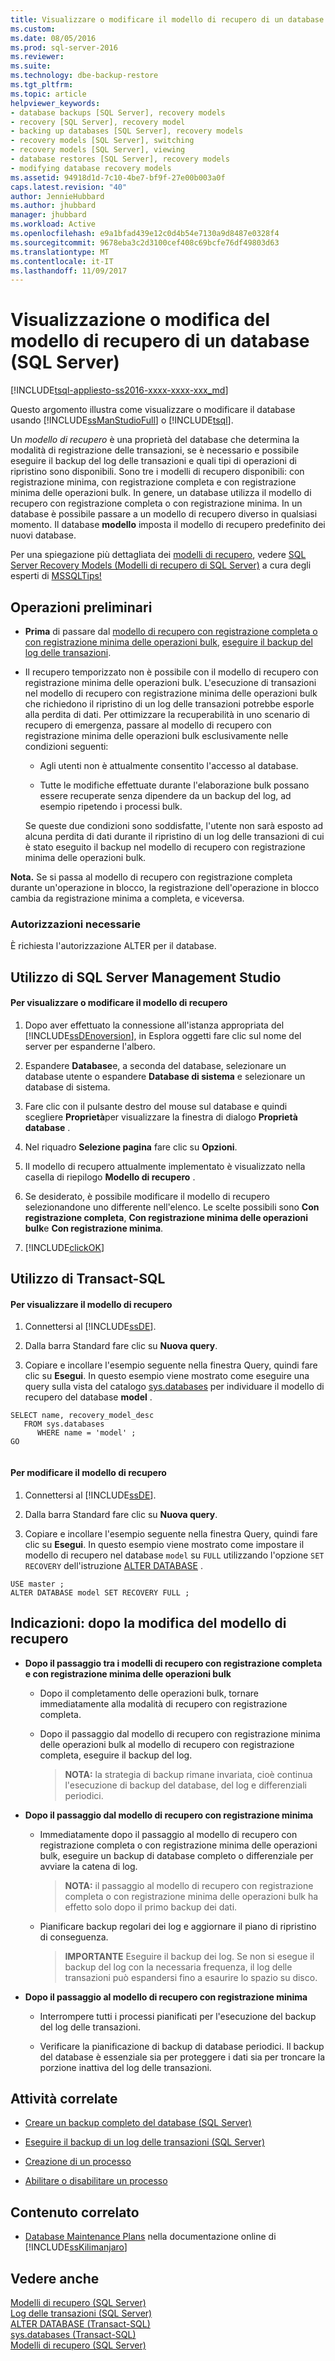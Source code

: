 ```yaml
---
title: Visualizzare o modificare il modello di recupero di un database (SQL Server) | Microsoft Docs
ms.custom: 
ms.date: 08/05/2016
ms.prod: sql-server-2016
ms.reviewer: 
ms.suite: 
ms.technology: dbe-backup-restore
ms.tgt_pltfrm: 
ms.topic: article
helpviewer_keywords:
- database backups [SQL Server], recovery models
- recovery [SQL Server], recovery model
- backing up databases [SQL Server], recovery models
- recovery models [SQL Server], switching
- recovery models [SQL Server], viewing
- database restores [SQL Server], recovery models
- modifying database recovery models
ms.assetid: 94918d1d-7c10-4be7-bf9f-27e00b003a0f
caps.latest.revision: "40"
author: JennieHubbard
ms.author: jhubbard
manager: jhubbard
ms.workload: Active
ms.openlocfilehash: e9a1bfad439e12c0d4b54e7130a9d8487e0328f4
ms.sourcegitcommit: 9678eba3c2d3100cef408c69bcfe76df49803d63
ms.translationtype: MT
ms.contentlocale: it-IT
ms.lasthandoff: 11/09/2017
---
```

# <a name="view-or-change-the-recovery-model-of-a-database-sql-server"></a>Visualizzazione o modifica del modello di recupero di un database (SQL Server)
[!INCLUDE[tsql-appliesto-ss2016-xxxx-xxxx-xxx_md](../../includes/tsql-appliesto-ss2016-xxxx-xxxx-xxx-md.md)]

  Questo argomento illustra come visualizzare o modificare il database usando [!INCLUDE[ssManStudioFull](../../includes/ssmanstudiofull-md.md)] o [!INCLUDE[tsql](../../includes/tsql-md.md)]. 
  
  Un *modello di recupero* è una proprietà del database che determina la modalità di registrazione delle transazioni, se è necessario e possibile eseguire il backup del log delle transazioni e quali tipi di operazioni di ripristino sono disponibili. Sono tre i modelli di recupero disponibili: con registrazione minima, con registrazione completa e con registrazione minima delle operazioni bulk. In genere, un database utilizza il modello di recupero con registrazione completa o con registrazione minima. In un database è possibile passare a un modello di recupero diverso in qualsiasi momento. Il database **modello** imposta il modello di recupero predefinito dei nuovi database.  
  
  Per una spiegazione più dettagliata dei [modelli di recupero](recovery-models-sql-server.md), vedere [SQL Server Recovery Models (Modelli di recupero di SQL Server)](https://www.mssqltips.com/sqlservertutorial/2/sql-server-recovery-models/) a cura degli esperti di [MSSQLTips!](https://www.mssqltips.com/)
  
  
##  <a name="BeforeYouBegin"></a> Operazioni preliminari  
  

-   **Prima** di passare dal [modello di recupero con registrazione completa o con registrazione minima delle operazioni bulk](recovery-models-sql-server.md), [eseguire il backup del log delle transazioni](back-up-a-transaction-log-sql-server.md).  
  
-   Il recupero temporizzato non è possibile con il modello di recupero con registrazione minima delle operazioni bulk. L'esecuzione di transazioni nel modello di recupero con registrazione minima delle operazioni bulk che richiedono il ripristino di un log delle transazioni potrebbe esporle alla perdita di dati. Per ottimizzare la recuperabilità in uno scenario di recupero di emergenza, passare al modello di recupero con registrazione minima delle operazioni bulk esclusivamente nelle condizioni seguenti:  
  
    -   Agli utenti non è attualmente consentito l'accesso al database.  
  
    -   Tutte le modifiche effettuate durante l'elaborazione bulk possano essere recuperate senza dipendere da un backup del log, ad esempio ripetendo i processi bulk.  
  
     Se queste due condizioni sono soddisfatte, l'utente non sarà esposto ad alcuna perdita di dati durante il ripristino di un log delle transazioni di cui è stato eseguito il backup nel modello di recupero con registrazione minima delle operazioni bulk.  
  
**Nota.** Se si passa al modello di recupero con registrazione completa durante un'operazione in blocco, la registrazione dell'operazione in blocco cambia da registrazione minima a completa, e viceversa.  
  
###  <a name="Security"></a> Autorizzazioni necessarie  
   È richiesta l'autorizzazione ALTER per il database.  
  
##  <a name="SSMSProcedure"></a> Utilizzo di SQL Server Management Studio  
  
#### <a name="to-view-or-change-the-recovery-model"></a>Per visualizzare o modificare il modello di recupero  
  
1.  Dopo aver effettuato la connessione all'istanza appropriata del [!INCLUDE[ssDEnoversion](../../includes/ssdenoversion-md.md)], in Esplora oggetti fare clic sul nome del server per espanderne l'albero.  
  
2.  Espandere **Database**e, a seconda del database, selezionare un database utente o espandere **Database di sistema** e selezionare un database di sistema.  
  
3.  Fare clic con il pulsante destro del mouse sul database e quindi scegliere **Proprietà**per visualizzare la finestra di dialogo **Proprietà database** .  
  
4.  Nel riquadro **Selezione pagina** fare clic su **Opzioni**.  
  
5.  Il modello di recupero attualmente implementato è visualizzato nella casella di riepilogo **Modello di recupero** .  
  
6.  Se desiderato, è possibile modificare il modello di recupero selezionandone uno differente nell'elenco. Le scelte possibili sono **Con registrazione completa**, **Con registrazione minima delle operazioni bulk**e **Con registrazione minima**.  
  
7.  [!INCLUDE[clickOK](../../includes/clickok-md.md)]  
  
##  <a name="TsqlProcedure"></a> Utilizzo di Transact-SQL  
  
#### <a name="to-view-the-recovery-model"></a>Per visualizzare il modello di recupero  
  
1.  Connettersi al [!INCLUDE[ssDE](../../includes/ssde-md.md)].  
  
2.  Dalla barra Standard fare clic su **Nuova query**.  
  
3.  Copiare e incollare l'esempio seguente nella finestra Query, quindi fare clic su **Esegui**. In questo esempio viene mostrato come eseguire una query sulla vista del catalogo [sys.databases](../../relational-databases/system-catalog-views/sys-databases-transact-sql.md) per individuare il modello di recupero del database **model** .  
  
```tsql  
SELECT name, recovery_model_desc  
   FROM sys.databases  
      WHERE name = 'model' ;  
GO  
  
```  
  
#### <a name="to-change-the-recovery-model"></a>Per modificare il modello di recupero  
  
1.  Connettersi al [!INCLUDE[ssDE](../../includes/ssde-md.md)].  
  
2.  Dalla barra Standard fare clic su **Nuova query**.  
  
3.  Copiare e incollare l'esempio seguente nella finestra Query, quindi fare clic su **Esegui**. In questo esempio viene mostrato come impostare il modello di recupero nel database `model` su `FULL` utilizzando l'opzione `SET RECOVERY` dell'istruzione [ALTER DATABASE](../../t-sql/statements/alter-database-transact-sql-set-options.md) .  
  
```tsql  
USE master ;  
ALTER DATABASE model SET RECOVERY FULL ;  
```  
  
##  <a name="FollowUp"></a> Indicazioni: dopo la modifica del modello di recupero  
  
-   **Dopo il passaggio tra i modelli di recupero con registrazione completa e con registrazione minima delle operazioni bulk**  
  
    -   Dopo il completamento delle operazioni bulk, tornare immediatamente alla modalità di recupero con registrazione completa.  
  
    -   Dopo il passaggio dal modello di recupero con registrazione minima delle operazioni bulk al modello di recupero con registrazione completa, eseguire il backup del log.  
  
        >**NOTA:** la strategia di backup rimane invariata, cioè continua l'esecuzione di backup del database, del log e differenziali periodici.  
  
-   **Dopo il passaggio dal modello di recupero con registrazione minima**  
  
    -   Immediatamente dopo il passaggio al modello di recupero con registrazione completa o con registrazione minima delle operazioni bulk, eseguire un backup di database completo o differenziale per avviare la catena di log.  
  
        >**NOTA:** il passaggio al modello di recupero con registrazione completa o con registrazione minima delle operazioni bulk ha effetto solo dopo il primo backup dei dati.  
  
    -   Pianificare backup regolari dei log e aggiornare il piano di ripristino di conseguenza.  
  
        > **IMPORTANTE** Eseguire il backup dei log. Se non si esegue il backup del log con la necessaria frequenza, il log delle transazioni può espandersi fino a esaurire lo spazio su disco.  
  
-   **Dopo il passaggio al modello di recupero con registrazione minima**  
  
    -   Interrompere tutti i processi pianificati per l'esecuzione del backup del log delle transazioni.  
  
    -   Verificare la pianificazione di backup di database periodici. Il backup del database è essenziale sia per proteggere i dati sia per troncare la porzione inattiva del log delle transazioni.  
  
##  <a name="RelatedTasks"></a> Attività correlate  
  
-   [Creare un backup completo del database &#40;SQL Server&#41;](../../relational-databases/backup-restore/create-a-full-database-backup-sql-server.md)  
  
-   [Eseguire il backup di un log delle transazioni &#40;SQL Server&#41;](../../relational-databases/backup-restore/back-up-a-transaction-log-sql-server.md)  
  
-   [Creazione di un processo](http://msdn.microsoft.com/library/b35af2b6-6594-40d1-9861-4d5dd906048c)  
  
-   [Abilitare o disabilitare un processo](http://msdn.microsoft.com/library/5041261f-0c32-4d4a-8bee-59a6c16200dd)  
  
##  <a name="RelatedContent"></a> Contenuto correlato  
  
-   [Database Maintenance Plans](http://msdn.microsoft.com/library/ms187658.aspx) nella documentazione online di [!INCLUDE[ssKilimanjaro](../../includes/sskilimanjaro-md.md)]  
  
## <a name="see-also"></a>Vedere anche  
 [Modelli di recupero &#40;SQL Server&#41;](../../relational-databases/backup-restore/recovery-models-sql-server.md)   
 [Log delle transazioni &#40;SQL Server&#41;](../../relational-databases/logs/the-transaction-log-sql-server.md)   
 [ALTER DATABASE &#40;Transact-SQL&#41;](../../t-sql/statements/alter-database-transact-sql.md)   
 [sys.databases &#40;Transact-SQL&#41;](../../relational-databases/system-catalog-views/sys-databases-transact-sql.md)   
 [Modelli di recupero &#40;SQL Server&#41;](../../relational-databases/backup-restore/recovery-models-sql-server.md)  
  
  
